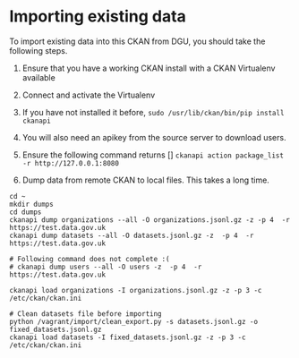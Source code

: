 # Importing existing data

To import existing data into this CKAN from DGU, you should take the following steps.

1. Ensure that you have a working CKAN install with a CKAN Virtualenv available

2. Connect and activate the Virtualenv

3. If you have not installed it before, ```sudo /usr/lib/ckan/bin/pip install ckanapi```

4. You will also need an apikey from the source server to download users.

5. Ensure the following command returns []
   ```ckanapi action package_list -r http://127.0.0.1:8080```

6. Dump data from remote CKAN to local files. This takes a long time.

```
cd ~
mkdir dumps
cd dumps
ckanapi dump organizations --all -O organizations.jsonl.gz -z -p 4  -r https://test.data.gov.uk
ckanapi dump datasets --all -O datasets.jsonl.gz -z  -p 4  -r https://test.data.gov.uk

# Following command does not complete :(  
# ckanapi dump users --all -O users -z  -p 4  -r https://test.data.gov.uk

ckanapi load organizations -I organizations.jsonl.gz -z -p 3 -c /etc/ckan/ckan.ini

# Clean datasets file before importing
python /vagrant/import/clean_export.py -s datasets.jsonl.gz -o fixed_datasets.jsonl.gz
ckanapi load datasets -I fixed_datasets.jsonl.gz -z -p 3 -c /etc/ckan/ckan.ini

```
